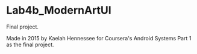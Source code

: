 # Lab4b_ModernArtUI
Final project.

Made in 2015 by Kaelah Hennessee for Coursera's Android Systems Part 1 as the final project.
